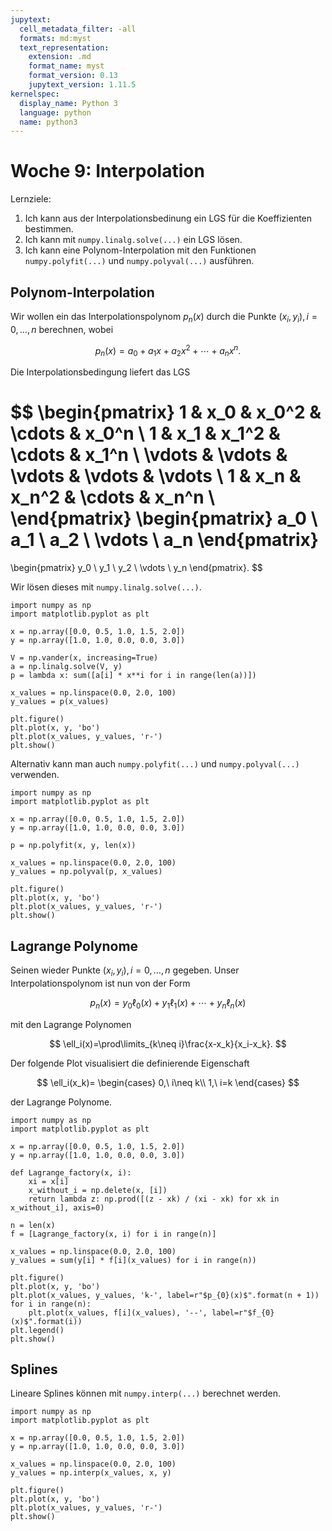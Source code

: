 ```yaml
---
jupytext:
  cell_metadata_filter: -all
  formats: md:myst
  text_representation:
    extension: .md
    format_name: myst
    format_version: 0.13
    jupytext_version: 1.11.5
kernelspec:
  display_name: Python 3
  language: python
  name: python3
---
```


# Woche 9: Interpolation

Lernziele:

1. Ich kann aus der Interpolationsbedinung ein LGS für die Koeffizienten bestimmen.
2. Ich kann mit `numpy.linalg.solve(...)` ein LGS lösen.
3. Ich kann eine Polynom-Interpolation mit den Funktionen `numpy.polyfit(...)` und `numpy.polyval(...)` ausführen.

## Polynom-Interpolation

Wir wollen ein das Interpolationspolynom $p_n(x)$ durch die Punkte $(x_i,y_i),i=0,\ldots,n$ berechnen, wobei

$$
p_n(x)=a_0+a_1x+a_2x^2+\cdots+a_nx^n.
$$

Die Interpolationsbedingung liefert das LGS

$$
\begin{pmatrix}
    1 & x_0 & x_0^2 & \cdots & x_0^n \\
    1 & x_1 & x_1^2 & \cdots & x_1^n \\
    \vdots & \vdots & \vdots & \vdots & \vdots \\
    1 & x_n & x_n^2 & \cdots & x_n^n \\
\end{pmatrix}
\begin{pmatrix}
    a_0 \\
    a_1 \\
    a_2 \\
    \vdots \\
    a_n
\end{pmatrix}
=
\begin{pmatrix}
    y_0 \\
    y_1 \\
    y_2 \\
    \vdots \\
    y_n
\end{pmatrix}.
$$

Wir lösen dieses mit `numpy.linalg.solve(...)`.

```{code-cell} ipython3
import numpy as np
import matplotlib.pyplot as plt

x = np.array([0.0, 0.5, 1.0, 1.5, 2.0])
y = np.array([1.0, 1.0, 0.0, 0.0, 3.0])

V = np.vander(x, increasing=True)
a = np.linalg.solve(V, y)
p = lambda x: sum([a[i] * x**i for i in range(len(a))])

x_values = np.linspace(0.0, 2.0, 100)
y_values = p(x_values)

plt.figure()
plt.plot(x, y, 'bo')
plt.plot(x_values, y_values, 'r-')
plt.show()
```

Alternativ kann man auch `numpy.polyfit(...)` und `numpy.polyval(...)` verwenden.

```{code-cell} ipython3
import numpy as np
import matplotlib.pyplot as plt

x = np.array([0.0, 0.5, 1.0, 1.5, 2.0])
y = np.array([1.0, 1.0, 0.0, 0.0, 3.0])

p = np.polyfit(x, y, len(x))

x_values = np.linspace(0.0, 2.0, 100)
y_values = np.polyval(p, x_values)

plt.figure()
plt.plot(x, y, 'bo')
plt.plot(x_values, y_values, 'r-')
plt.show()
```

## Lagrange Polynome

Seinen wieder Punkte $(x_i,y_i),i=0,\ldots,n$ gegeben.
Unser Interpolationspolynom ist nun von der Form

$$
p_n(x)=y_0\ell_0(x)+y_1\ell_1(x)+\cdots+y_n\ell_n(x)
$$

mit den Lagrange Polynomen

$$
\ell_i(x)=\prod\limits_{k\neq i}\frac{x-x_k}{x_i-x_k}.
$$

Der folgende Plot visualisiert die definierende Eigenschaft

$$
\ell_i(x_k)=
\begin{cases}
0,\ i\neq k\\
1,\ i=k
\end{cases}
$$

der Lagrange Polynome.

```{code-cell} ipython3
import numpy as np
import matplotlib.pyplot as plt

x = np.array([0.0, 0.5, 1.0, 1.5, 2.0])
y = np.array([1.0, 1.0, 0.0, 0.0, 3.0])

def Lagrange_factory(x, i):
    xi = x[i]
    x_without_i = np.delete(x, [i])
    return lambda z: np.prod([(z - xk) / (xi - xk) for xk in x_without_i], axis=0)

n = len(x)
f = [Lagrange_factory(x, i) for i in range(n)]

x_values = np.linspace(0.0, 2.0, 100)
y_values = sum(y[i] * f[i](x_values) for i in range(n))

plt.figure()
plt.plot(x, y, 'bo')
plt.plot(x_values, y_values, 'k-', label=r"$p_{0}(x)$".format(n + 1))
for i in range(n):
	plt.plot(x_values, f[i](x_values), '--', label=r"$f_{0}(x)$".format(i))
plt.legend()
plt.show()
```

## Splines

Lineare Splines können mit `numpy.interp(...)` berechnet werden.

```{code-cell} ipython3
import numpy as np
import matplotlib.pyplot as plt

x = np.array([0.0, 0.5, 1.0, 1.5, 2.0])
y = np.array([1.0, 1.0, 0.0, 0.0, 3.0])

x_values = np.linspace(0.0, 2.0, 100)
y_values = np.interp(x_values, x, y)

plt.figure()
plt.plot(x, y, 'bo')
plt.plot(x_values, y_values, 'r-')
plt.show()
```